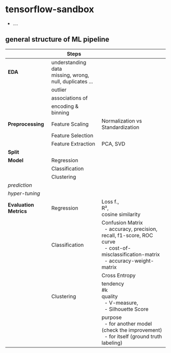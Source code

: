 # tensorflow-sandbox

- ....


## general structure of ML pipeline

|                        | **Steps**                                                    |                                                                                                                                                                     |
|------------------------|--------------------------------------------------------------|---------------------------------------------------------------------------------------------------------------------------------------------------------------------| 
| **EDA**                | understanding data <br/>missing, wrong, null, duplicates ... |                                                                                                                                                                     | 
|                        | outlier                                                      | 
|                        | associations of                                              |                                                                                                                                                                     | 
|                        | encoding & binning                                           |                                                                                                                                                                     | 
| **Preprocessing**      | Feature Scaling                                              | Normalization vs Standardization                                                                                                                                    |
|                        | Feature Selection                                            |                                                                                                                                                                     |
|                        | Feature Extraction                                           | PCA, SVD                                                                                                                                                            |
| **Split**              |                                                              |                                                                                                                                                                     |
| **Model**              | Regression                                                   |                                                                                                                                                                     |     
|                        | Classification                                               |                                                                                                                                                                     |    
|                        | Clustering                                                   |                                                                                                                                                                     |     
| _prediction_           |                                                              |                                                                                                                                                                     |
| _hyper-tuning_         |                                                              |                                                                                                                                                                     |
| **Evaluation Metrics** | Regression                                                   | Loss f., <br/>R², <br/>cosine similarity                                                                                                                            |
|                        | Classification                                               | Confusion Matrix <br/>&nbsp; - accuracy, precision, recall, f1-score, ROC curve <br/>&nbsp; - cost-of-misclassification-matrix <br/>&nbsp; - accuracy-weight-matrix | 
|                        |                                                              | Cross Entropy                                                                                                                                                       |
|                        | Clustering                                                   | tendency <br/>#k <br/> quality <br/>&nbsp; - V-measure, <br/>&nbsp; - Silhouette Score                                                                              |
|                        |                                                              | purpose <br/>&nbsp; - for another model (check the improvement) <br/>&nbsp; - for itself (ground truth labeling)                                                    |

